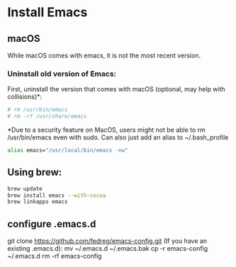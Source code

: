 # Install Emacs

## macOS
While macOS comes with emacs, it is not the most recent version.

### Uninstall old version of Emacs:
First, uninstall the version that comes with macOS (optional, may help with collisions)*:
```bash
# rm /usr/bin/emacs
# rm -rf /usr/share/emacs
```
*Due to a security feature on MacOS, users might not be able to rm /usr/bin/emacs even with sudo. Can also just add an alias to ~/.bash_profile 
```bash
alias emacs="/usr/local/bin/emacs -nw"
```
## Using brew:
```bash
brew update
brew install emacs --with-cocoa
brew linkapps emacs
```
## configure .emacs.d

git clone https://github.com/fedreg/emacs-config.git
(If you have an existing .emacs.d): mv ~/.emacs.d ~/.emacs.bak
cp -r emacs-config ~/.emacs.d
rm -rf emacs-config
